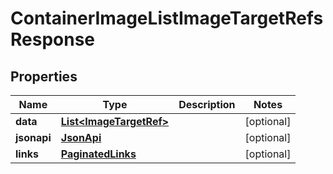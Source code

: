 

# ContainerImageListImageTargetRefsResponse


## Properties

| Name | Type | Description | Notes |
|------------ | ------------- | ------------- | -------------|
|**data** | [**List&lt;ImageTargetRef&gt;**](ImageTargetRef.md) |  |  [optional] |
|**jsonapi** | [**JsonApi**](JsonApi.md) |  |  [optional] |
|**links** | [**PaginatedLinks**](PaginatedLinks.md) |  |  [optional] |



